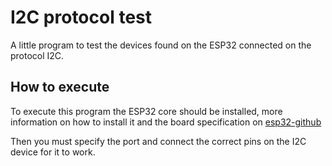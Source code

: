 # I2C protocol test

A little program to test the devices found on the ESP32 connected on the protocol I2C.

## How to execute

To execute this program the ESP32 core should be installed, more information on how to install it and the board specification on [esp32-github](https://github.com/espressif/arduino-esp32)

Then you must specify the port and connect the correct pins on the I2C device for it to work.